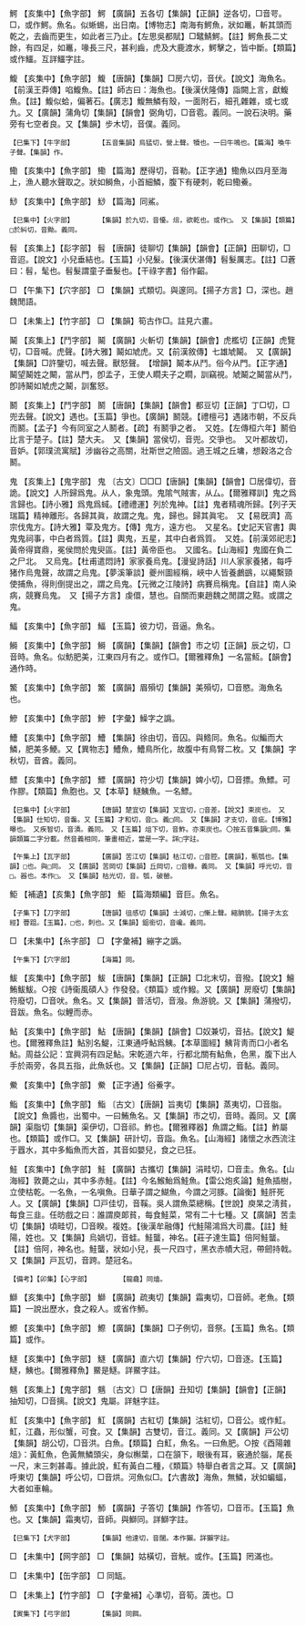<!-- { "loadSidebar": true } -->
鰐	【亥集中】【魚字部】	鰐	【廣韻】五各切【集韻】【正韻】逆各切，□音咢。□，或作鰐。魚名。似蜥蜴，出日南。【博物志】南海有鰐魚，狀如鼉，斬其頭而乾之，去齒而更生，如此者三乃止。【左思吳都賦】□鼊鯖鰐。【註】鰐魚長二丈餘，有四足，如鼉，喙長三尺，甚利齒，虎及大鹿渡水，鰐擊之，皆中斷。【類篇】或作鱷。互詳鱷字註。

鰒	【亥集中】【魚字部】	鰒	【唐韻】【集韻】□房六切，音伏。【說文】海魚名。【前漢王莽傳】啗鰒魚。【註】師古曰：海魚也。【後漢伏隆傳】詣闕上言，獻鰒魚。【註】鰒似蛤，偏著石。【廣志】鰒無鱗有殼，一面附石，細孔雜雜，或七或九。又【廣韻】蒲角切【集韻】【韻會】弼角切，□音雹。義同。一說石決明。藥旁有七空者良。又【集韻】步木切，音僕。義同。

	【巳集下】【牛字部】		【五音集韻】烏猛切，營上聲。犢也。一曰牛鳴也。【篇海】喚牛子聲。【集韻】作。

鰳	【亥集中】【魚字部】	鰳	【篇海】歷得切，音勒。【正字通】鰳魚以四月至海上，漁人聽水聲取之。狀如鰣魚，小首細鱗，腹下有硬刺，乾曰鰳鯗。

鯋	【亥集中】【魚字部】	鯋	【篇海】同鯊。

	【巳集中】【火字部】		【集韻】於九切，音懮。炄，欲乾也。或作□。　又【集韻】【類篇】□於糾切，音黝。義同。

髫	【亥集上】【髟字部】	髫	【唐韻】徒聊切【集韻】【韻會】【正韻】田聊切，□音迢。【說文】小兒垂結也。【玉篇】小兒髮。【後漢伏湛傳】髫髮厲志。【註】□蒼曰：髫，髦也。髫髮謂童子垂髮也。【干祿字書】俗作齠。

□	【午集下】【穴字部】	□	【集韻】式類切。與邃同。【揚子方言】□，深也。趙魏閒語。

□	【未集上】【竹字部】	□	【集韻】筍古作□。註見六畫。

鬫	【亥集上】【鬥字部】	鬫	【廣韻】火斬切【集韻】【韻會】虎檻切【正韻】虎覽切，□音喊。虎聲。【詩大雅】鬫如虓虎。又【前漢敘傳】七雄虓鬫。　又【廣韻】【集韻】□許鑒切，喊去聲。獸怒聲。　【增韻】鬫本从鬥。俗今从門。【正字通】鬫望鬫姓之闞，當从門，卽孟子，王使人瞯夫子之瞯，訓竊視。虓鬫之鬫當从鬥，卽詩鬫如虓虎之鬫，訓奮怒。

鬭	【亥集上】【鬥字部】	鬭	【唐韻】【集韻】【韻會】都豆切【正韻】丁□切，□兜去聲。【說文】遇也。【玉篇】爭也。【廣韻】鬭競。【禮檀弓】遇諸市朝，不反兵而鬭。【孟子】今有同室之人鬭者。【疏】有鬭爭之者。　又姓。【左傳桓六年】鬭伯比言于楚子。【註】楚大夫。　又【集韻】當侯切，音兜。交爭也。　又叶都故切，音妒。【郭璞流寓賦】涉幽谷之高關，壯斯世之險固。過王城之丘墉，想穀洛之合鬭。

鬼	【亥集上】【鬼字部】	鬼	〔古文〕□□□【唐韻】【集韻】【韻會】□居偉切，音詭。【說文】人所歸爲鬼。从人，象鬼頭。鬼隂气賊害，从厶。【爾雅釋訓】鬼之爲言歸也。【詩小雅】爲鬼爲蜮。【禮禮運】列於鬼神。【註】鬼者精魂所歸。【列子天瑞篇】精神離形。各歸其眞，故謂之鬼。鬼，歸也。歸其眞宅。　又【易旣濟】高宗伐鬼方。【詩大雅】覃及鬼方。【傳】鬼方，遠方也。　又星名。【史記天官書】輿鬼鬼祠事，中白者爲質。【註】輿鬼，五星，其中白者爲質。　又姓。【前漢郊祀志】黃帝得寶鼎，冕侯問於鬼臾區。【註】黃帝臣也。　又國名。【山海經】鬼國在負二之尸北。　又烏鬼。【杜甫遣悶詩】家家養烏鬼。【漫叟詩話】川人家家養猪，每呼猪作烏鬼聲，故謂之烏鬼。【夢溪筆談】夔州圖經稱，峽中人皆養鸕鷀，以繩繫頸使捕魚，得則倒提出之，謂之烏鬼。【元微之江陵詩】病賽烏稱鬼。【自註】南人染病，競賽烏鬼。　又【揚子方言】虔儇，慧也。自關而東趙魏之閒謂之黠。或謂之鬼。

鰏	【亥集中】【魚字部】	鰏	【玉篇】彼力切，音逼。魚名。

鰣	【亥集中】【魚字部】	鰣	【廣韻】【集韻】【韻會】市之切【正韻】辰之切，□音時。魚名。似魴肥美，江東四月有之。或作□。【爾雅釋魚】一名當魱。【韻會】通作時。

鰵	【亥集中】【魚字部】	鰵	【廣韻】眉殞切【集韻】美殞切，□音愍。海魚名也。

鰺	【亥集中】【魚字部】	鰺	【字彙】鱢字之譌。

鰽	【亥集中】【魚字部】	鰽	【集韻】徐由切，音囚。與鯦同。魚名。似鯿而大鱗，肥美多鯁。又【異物志】鰽魚，鰽鳥所化，故腹中有鳥腎二枚。又【集韻】字秋切，音酋。義同。

鰾	【亥集中】【魚字部】	鰾	【廣韻】符少切【集韻】婢小切，□音摽。魚鰾。可作膠。【類篇】魚胞也。又【本草】鱁鮧魚。一名鰾。

	【巳集中】【火字部】		【唐韻】楚宜切【集韻】叉宜切，□音差。【說文】束炭也。　又【集韻】仕知切，音齹。又【玉篇】才和切，音□。義□同。　又【集韻】才支切，音疵。【博雅】曝也。　又疾智切，音漬。義同。　又【玉篇】俎下切，音鮓。亦束炭也。〇按五音集韻□同。集韻類篇二字分載。然音義相同，筆畫相近，當是一字。詳□字註。

	【午集上】【瓦字部】		【廣韻】苦江切【集韻】枯江切，□音腔。【廣韻】，甎瓠也。【集韻】□也。與□同。　又【廣韻】苦岡切【集韻】丘岡切，□音穅。義同。　又【集韻】呼光切，音□。器也。本作□。　又【集韻】枯光切，音。瓠，破罃。

鮔	【補遺】【亥集】【魚字部】	鮔	【篇海類編】音巨。魚名。

	【子集下】【刀字部】		【唐韻】徂感切【集韻】士減切，□慚上聲。縮朒貌。【揚子太玄經】瞢跙。【玉篇】，□也，刺也。又【集韻】鉏銜切，音巉。義同。

□	【未集中】【糸字部】	□	【字彙補】繃字之譌。

	【午集下】【穴字部】		【海篇】同。

鮁	【亥集中】【魚字部】	鮁	【唐韻】【集韻】【正韻】□北末切，音撥。【說文】鱣鮪鮁鮁。○按《詩衞風碩人》作發發。《類篇》或作鱍。又【廣韻】房廢切【集韻】符廢切，□音吠。魚名。又【集韻】普活切，音潑。魚游貌。又【集韻】蒲撥切，音跋。魚名。似鯉而赤。

鮎	【亥集中】【魚字部】	鮎	【唐韻】【集韻】【韻會】□奴兼切，音拈。【說文】鯷也。【爾雅釋魚註】鮎別名鯷，江東通呼鮎爲鮧。【本草圖經】鮧背靑而口小者名鮎。周益公記：宜興洞有四足鮎。宋乾道六年，行都北關有鮎魚，色黑，腹下出人手於兩旁，各具五指，此魚妖也。又【集韻】【正韻】□尼占切，音黏。義同。

鮝	【亥集中】【魚字部】	鮝	【正字通】俗鯗字。

鮨	【亥集中】【魚字部】	鮨	〔古文〕【唐韻】旨夷切【集韻】蒸夷切，□音脂。【說文】魚醬也，出蜀中。一曰鮪魚名。又【集韻】市之切，音時。義同。又【廣韻】渠脂切【集韻】渠伊切，□音祁。鮓也。【爾雅釋器】魚謂之鮨。【註】鮓屬也。【類篇】或作□。又【集韻】研計切，音詣。魚名。【山海經】諸懷之水西流注于囂水，其中多鮨魚而大首，其音如嬰兒，食之已狂。

鮭	【亥集中】【魚字部】	鮭	【廣韻】古攜切【集韻】涓畦切，□音圭。魚名。【山海經】敦薨之山，其中多赤鮭。【註】今名鯸鮐爲鮭魚。【雷公炮炙論】鮭魚插樹，立使枯乾。一名魚，一名嗔魚。日華子謂之鰗魚，今謂之河豚。【論衡】鮭肝死人。又【廣韻】【集韻】□戸佳切，音鞵。吳人謂魚菜總稱。【世說】庾杲之淸貧，每食三韭。任昉戲之曰：誰謂庾郞貧，每食鮭菜，常有二十七種。又【廣韻】苦圭切【集韻】頃畦切，□音睽。複姓。【後漢牟融傳】代鮭陽鴻爲大司農。【註】鮭陽，姓也。又【集韻】烏媧切，音蛙。鮭蠪，神名。【莊子達生篇】倍阿鮭蠪。【註】倍阿，神名也。鮭蠪，狀如小兒，長一尺四寸，黑衣赤幘大冠，帶劒持戟。又【集韻】戸瓦切，音跨。楚冠名。

	【備考】【卯集】【心字部】		【龍龕】同熆。

鰤	【亥集中】【魚字部】	鰤	【廣韻】疏夷切【集韻】霜夷切，□音師。老魚。【類篇】一說出歷水，食之殺人。或省作魳。

鰶	【亥集中】【魚字部】	鰶	【廣韻】【集韻】□子例切，音祭。【玉篇】魚名。【類篇】或作。

鱁	【亥集中】【魚字部】	鱁	【廣韻】直六切【集韻】佇六切，□音逐。【玉篇】鱁，鮧也。【爾雅釋魚】鱀是鱁。詳鱀字註。

魑	【亥集上】【鬼字部】	魑	〔古文〕□【唐韻】丑知切【集韻】【韻會】【正韻】抽知切，□音摛。【說文】鬼屬。詳魅字註。

魟	【亥集中】【魚字部】	魟	【廣韻】古紅切【集韻】沽紅切，□音公。或作魟。魟，江蟲，形似蟹，可食。又【集韻】古雙切，音江。義同。又【廣韻】戸公切【集韻】胡公切，□音洪。白魚。【類篇】白魟，魚名。一曰魚肥。○按《酉陽雜俎》：黃魟魚，色黃無鱗頭尖，身似槲葉，口在頷下，眼後有耳，竅通於腦，尾長一尺，末三刺甚毒。據此說，魟有黃白二種，《類篇》特舉白者言之耳。又【廣韻】呼東切【集韻】呼公切，□音烘。河魚似□。【六書故】海魚，無鱗，狀如蝙蝠，大者如車輪。

魳	【亥集中】【魚字部】	魳	【廣韻】子答切【集韻】作答切，□音帀。【玉篇】魚也。又【集韻】霜夷切，音師。與鰤同。詳鰤字註。

	【巳集下】【犬字部】		【集韻】他達切，音闥。本作獺。詳獺字註。

□	【未集中】【网字部】	□	【集韻】姑橫切，音觥。或作。【玉篇】罔滿也。

□	【未集中】【缶字部】	□	同缻。

□	【未集上】【竹字部】	□	【字彙補】心準切，音筍。簴也。□

	【寅集下】【弓字部】		【集韻】同餌。

